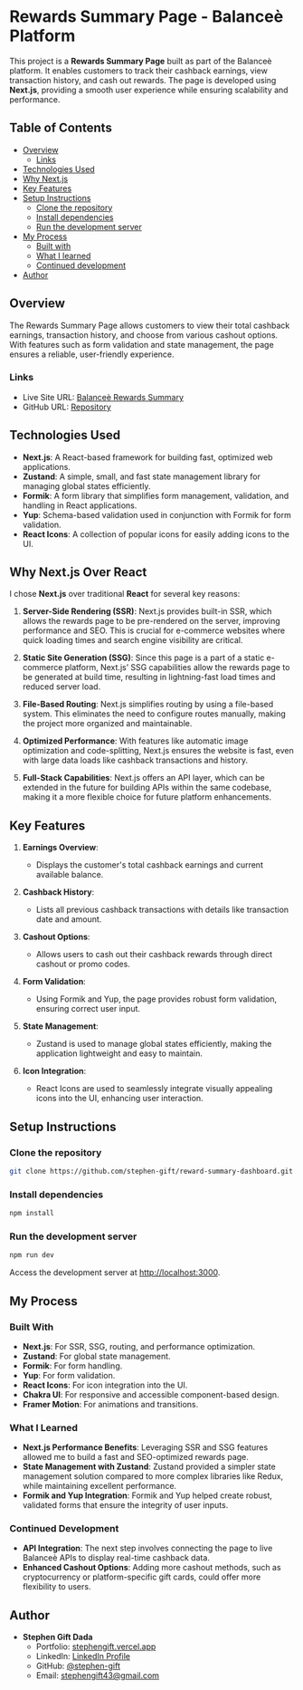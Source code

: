 # Rewards Summary Page - Balanceè Platform

This project is a **Rewards Summary Page** built as part of the Balanceè platform. It enables customers to track their cashback earnings, view transaction history, and cash out rewards. The page is developed using **Next.js**, providing a smooth user experience while ensuring scalability and performance.

## Table of Contents

- [Overview](#overview)
  - [Links](#links)
- [Technologies Used](#technologies-used)
- [Why Next.js](#why-nextjs-over-react)
- [Key Features](#key-features)
- [Setup Instructions](#setup-instructions)
  - [Clone the repository](#clone-the-repository)
  - [Install dependencies](#install-dependencies)
  - [Run the development server](#run-the-development-server)
- [My Process](#my-process)
  - [Built with](#built-with)
  - [What I learned](#what-i-learned)
  - [Continued development](#continued-development)
- [Author](#author)

## Overview

The Rewards Summary Page allows customers to view their total cashback earnings, transaction history, and choose from various cashout options. With features such as form validation and state management, the page ensures a reliable, user-friendly experience.

### Links

- Live Site URL: [Balanceè Rewards Summary](https://reward-summary-dashboard.vercel.app/)
- GitHub URL: [Repository](https://github.com/stephen-gift/reward-summary-dashboard/)

## Technologies Used

- **Next.js**: A React-based framework for building fast, optimized web applications.
- **Zustand**: A simple, small, and fast state management library for managing global states efficiently.
- **Formik**: A form library that simplifies form management, validation, and handling in React applications.
- **Yup**: Schema-based validation used in conjunction with Formik for form validation.
- **React Icons**: A collection of popular icons for easily adding icons to the UI.

## Why Next.js Over React

I chose **Next.js** over traditional **React** for several key reasons:

1. **Server-Side Rendering (SSR)**: Next.js provides built-in SSR, which allows the rewards page to be pre-rendered on the server, improving performance and SEO. This is crucial for e-commerce websites where quick loading times and search engine visibility are critical.

2. **Static Site Generation (SSG)**: Since this page is a part of a static e-commerce platform, Next.js’ SSG capabilities allow the rewards page to be generated at build time, resulting in lightning-fast load times and reduced server load.

3. **File-Based Routing**: Next.js simplifies routing by using a file-based system. This eliminates the need to configure routes manually, making the project more organized and maintainable.

4. **Optimized Performance**: With features like automatic image optimization and code-splitting, Next.js ensures the website is fast, even with large data loads like cashback transactions and history.

5. **Full-Stack Capabilities**: Next.js offers an API layer, which can be extended in the future for building APIs within the same codebase, making it a more flexible choice for future platform enhancements.

## Key Features

1. **Earnings Overview**:
    - Displays the customer's total cashback earnings and current available balance.

2. **Cashback History**:
    - Lists all previous cashback transactions with details like transaction date and amount.

3. **Cashout Options**:
    - Allows users to cash out their cashback rewards through direct cashout or promo codes.

4. **Form Validation**:
    - Using Formik and Yup, the page provides robust form validation, ensuring correct user input.

5. **State Management**:
    - Zustand is used to manage global states efficiently, making the application lightweight and easy to maintain.

6. **Icon Integration**:
    - React Icons are used to seamlessly integrate visually appealing icons into the UI, enhancing user interaction.

## Setup Instructions

### Clone the repository

```bash
git clone https://github.com/stephen-gift/reward-summary-dashboard.git
```

### Install dependencies

```bash
npm install
```

### Run the development server

```bash
npm run dev
```

Access the development server at [http://localhost:3000](http://localhost:3000).

## My Process

### Built With

- **Next.js**: For SSR, SSG, routing, and performance optimization.
- **Zustand**: For global state management.
- **Formik**: For form handling.
- **Yup**: For form validation.
- **React Icons**: For icon integration into the UI.
- **Chakra UI**: For responsive and accessible component-based design.
- **Framer Motion**: For animations and transitions.

### What I Learned

- **Next.js Performance Benefits**: Leveraging SSR and SSG features allowed me to build a fast and SEO-optimized rewards page.
- **State Management with Zustand**: Zustand provided a simpler state management solution compared to more complex libraries like Redux, while maintaining excellent performance.
- **Formik and Yup Integration**: Formik and Yup helped create robust, validated forms that ensure the integrity of user inputs.

### Continued Development

- **API Integration**: The next step involves connecting the page to live Balanceè APIs to display real-time cashback data.
- **Enhanced Cashout Options**: Adding more cashout methods, such as cryptocurrency or platform-specific gift cards, could offer more flexibility to users.

## Author

- **Stephen Gift Dada**
    - Portfolio: [stephengift.vercel.app](https://stephengift.vercel.app/)
    - LinkedIn: [LinkedIn Profile](https://www.linkedin.com/in/stephen-gift-8894131b6)
    - GitHub: [@stephen-gift](https://github.com/stephen-gift)
    - Email: [stephengift43@gmail.com](mailto:stephengift43@gmail.com)

